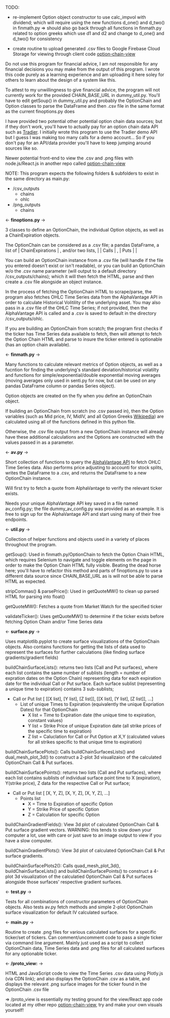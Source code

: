 TODO:
* re-implement Option object constructor to use calc_impvol with dividend; which will require using the new functions d_one() and d_two() in finmath.py
=> should also go back through all functions in finmath.py related to option greeks which use d1 and d2 and change to d_one() and d_two() for consistency

* create routine to upload generated .csv files to Google Firebase Cloud Storage for viewing through client code [option-chain-view](https://github.com/rolinmb/option-chain-view)

Do not use this program for financial advice, I am not responsible for any financial decisions you may make from the output of this program. I wrote this code purely as a learning experience and am uploading it here soley for others to learn about the design of a system like this.

To attest to my unwillingness to give financial advice, the program will not currently work for the provided CHAIN_BASE_URL in dummy_util.py. You'll have to edit getSoup() in dummy_util.py and probably the OptionChain and Option classes to parse the DataFrame and then .csv file in the same format as the current finoptions.py does

I have provided two potential other potential option chain data sources; but if they don't work, you'll have to actually pay for an option chain data API such as [Tradier](https://tradier.com/). I initially wrote this program to use the Tradier demo API but I guess I was making too many calls for a demo account... So if you don't pay for an API/data provider you'll have to keep jumping around sources like so.

Newer potential front-end to view the .csv and .png files with node.js/React.js in another repo called [option-chain-view](https://github.com/rolinmb/option-chain-view)

NOTE: This program expects the following folders & subfolders to exist in the same directory as main.py:
- /csv_outputs
    - chains
    - ohlc
- /png_outputs
    - chains

<- <b>finoptions.py</b> -> 

3 classes to define an OptionChain, the individual Option objects, as well as a ChainExpiration objects.

The OptionChain can be considered as a .csv file; a pandas DataFrame, a list of | ChainExpirations | , and/or two lists, | | Calls | , | Puts | |

You can build an OptionChain instance from a .csv file (will handle if the file you entered doesn't exist or isn't readable), or you can build an OptionChain w/o the .csv name parameter (will output to a default directory /csv_outputs/chains); which it will then fetch the HTML, parse and then create a .csv file alongside an object instance.

In the process of fetching the OptionChain HTML to scrape/parse, the program also fetches OHLC Time Series data from the AlphaVantage API in order to calculate Historical Volitility of the underlying asset. You may also pass in a .csv file of the OHLC Time Series; if not provided, then the AlphaVantage API is called and a .csv is saved to default in the directory /csv_outputs/ohlc.

If you are building an OptionChain from scratch; the program first checks if the ticker has Time Series data available to fetch, then will attempt to fetch the Option Chain HTML and parse to insure the ticker entered is optionable (has an option chain available).

<- <b>finmath.py</b> ->

Many functions to calculate relevant metrics of Option objects, as well as a fucntion for finding the underlying's standard deviation/historical volatilty and functions for simple/exponential/double exponential moving averages (moving averages only used in senti.py for now, but can be used on any pandas DataFrame column or pandas Series object).

Option objects are created on the fly when you define an OptionChain object.

If building an OptionChain from scratch (no .csv passed in), then the Option variables (such as Mid price, IV, MidIV, and all Option Greeks [Wikipedia](https://en.wikipedia.org/wiki/Greeks_(finance))) are calculated using all of the functions defined in this python file.

Otherwise, the .csv file output from a new OptionChain instance will already have these additional calculations and the Options are constructed with the values passed in as a parameter.

<- <b>av.py</b> ->

Short collection of functions to query the [AlphaVantage API](https://www.alphavantage.co/documentation/) to fetch OHLC Time Series data. Also performs price adjusting to accounti for stock splits, writes the DataFrame to a .csv, and returns the DataFrame to a new OptionChain instance.

Will first try to fetch a quote from AlphaVantage to verify the relevant ticker exists.

Needs your unique AlphaVantage API key saved in a file named av_config.py; the file dummy_av_config.py was provided as an example. It is free to sign up for the AlphaVantage API and start using many of their free endpoints.

<- <b>util.py</b> ->

Collection of helper functions and objects used in a variety of places throughout the program.

getSoup(): Used in finmath.py/OptionChain to fetch the Option Chain HTML, which requires Selenium to navigate and toggle elements on the page in order to make the Option Chain HTML fully visible. Beating the dead horse here; you'll have to refactor this method and parts of finoptions.py to use a different data source since CHAIN_BASE_URL as is will not be able to parse HTML as expected.

stripCommas() & parsePrice(): Used in getQuoteMW() to clean up parsed HTML for parsing into float()

getQuoteMW(): Fetches a quote from Market Watch for the specified ticker

validateTicker(): Uses getQuoteMW() to determine if the ticker exists before fetching Option Chain and/or Time Series data

<- <b>surface.py</b> ->

Uses matplotlib.pyplot to create surface visualizations of the OptionChain objects. Also contains functions for getting the lists of data used to represent the surfaces for further calculations (like finding surface gradients/gradient fields)

buildChainSurfaceLists(): returns two lists (Call and Put surfaces), where each list contains the same number of sublists (length = number of expration dates on the Option Chain) representing data for each expiration date for the individual Call or Put surface. Each surface sublist (representing a unique time to expiration) contains 3 sub-sublists;

- Call or Put list [ [[X list], [Y list], [Z list]], [[X list], [Y list], [Z list]], ...]
    - List of unique Times to Expiration (equivalently the unique Expriation Dates) for that OptionChain
        - X list = Time to Expiration date (the unique time to expiration, constant values)
        - Y list = Strike Price of unique Expiration date (all strike prices of the specific time to expiration)
        - Z list = Caluclation for Call or Put Option at X,Y (calculated values for all strikes specific to that unique time to expiration)

buildChainSurfacePlots(): Calls buildChainSurfacesLists() and dual_mesh_plot_3d() to construct a 2-plot 3d visualizaion of the calculated OptionChain Call & Put surfaces.

buildChainSurfacePoints(): returns two lists (Call and Put surfaces), where each list contains sublists of individual surface point time to X (expiration), Y(strike price), Z data for the respective Call or Put surface;

- Call or Put list [ [X, Y, Z], [X, Y, Z], [X, Y, Z],  ...]
    - Points list
        - X = Time to Expiration of specific Option
        - Y = Strike Price of specific Option
        - Z = Calculation for specific Option

buildChainGradientFields(): View 3d plot of calculated OptionChain Call & Put surface gradient vectors. WARNING: this tends to slow down your computer a lot, use with care or just save to an image output to view if you have a slow computer.

buildChainGradientPlots(): View 3d plot of calculated OptionChain Call & Put surface gradients.

buildChainSurfacePlots2(): Calls quad_mesh_plot_3d(), buildChainSurfaceLists() and buildChainSurfacePoints() to construct a 4-plot 3d visualization of the calculatied OptionChain Call & Put surfaces alongside those surfaces' respective gradient surfaces.

<- <b>test.py</b> ->

Tests for all combinations of constructor parameters of OptionChain objects. Also tests av.py fetch methods and simple 2-plot OptionChain surface visualization for default IV calculated surface.

<- <b>main.py</b> ->

Routine to create .png files for various calculated surfaces for a specific ticker/set of tickers. Can comment/uncomment code to pass a single ticker via command line argument. Mainly just used as a script to collect OptionChain data, Time Series data and .png files for all calculated surfaces for any optionable ticker.

<- <b>/proto_view:</b> ->

HTML and JavaScript code to view the Time Series .csv data using Plotly.js (via CDN link); and also displays the OptionChain .csv as a table, and displays the relevant .png surface images for the ticker found in the OptionChain .csv file

=> /proto_view is essentially my testing ground for the view/React app code located at my other repo [option-chain-view](https://github.com/rolinmb/option-chain-view), try and make your own visuals yourself!
